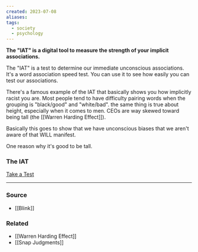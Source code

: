```yaml
---
created: 2023-07-08
aliases: 
tags:
  - society
  - psychology
---
```

**The "IAT" is a digital tool to measure the strength of your implicit associations.**

The "IAT" is a test to determine our immediate unconscious associations. It's a word association speed test. You can use it to see how easily you can test our associations. 

There's a famous example of the IAT that basically shows you how implicitly racist you are. Most people tend to have difficulty pairing words when the grouping is "black/good" and "white/bad". the same thing is true about height, especially when it comes to men. CEOs are way skewed toward being tall (the [[Warren Harding Effect]]).

Basically this goes to show that we have unconscious biases that we aren't aware of that WILL manifest.

One reason why it's good to be tall.

### The IAT

[Take a Test](https://implicit.harvard.edu/implicit/takeatestv3.html)

---

### Source
- [[Blink]]

### Related
- [[Warren Harding Effect]] 
- [[Snap Judgments]]